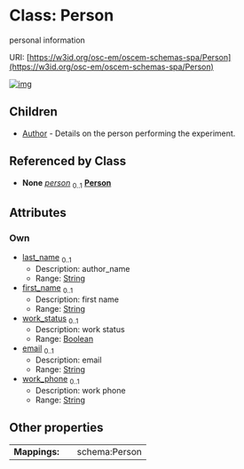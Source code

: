 
# Class: Person

personal information

URI: [https://w3id.org/osc-em/oscem-schemas-spa/Person](https://w3id.org/osc-em/oscem-schemas-spa/Person)


[![img](https://yuml.me/diagram/nofunky;dir:TB/class/[Person&#124;last_name:string%20%3F;first_name:string%20%3F;work_status:boolean%20%3F;email:string%20%3F;work_phone:string%20%3F]^-[Author],[Author])](https://yuml.me/diagram/nofunky;dir:TB/class/[Person&#124;last_name:string%20%3F;first_name:string%20%3F;work_status:boolean%20%3F;email:string%20%3F;work_phone:string%20%3F]^-[Author],[Author])

## Children

 * [Author](Author.md) - Details on the person performing the experiment.

## Referenced by Class

 *  **None** *[person](person.md)*  <sub>0..1</sub>  **[Person](Person.md)**

## Attributes


### Own

 * [last_name](last_name.md)  <sub>0..1</sub>
     * Description: author_name
     * Range: [String](types/String.md)
 * [first_name](first_name.md)  <sub>0..1</sub>
     * Description: first name
     * Range: [String](types/String.md)
 * [work_status](work_status.md)  <sub>0..1</sub>
     * Description: work status
     * Range: [Boolean](types/Boolean.md)
 * [email](email.md)  <sub>0..1</sub>
     * Description: email
     * Range: [String](types/String.md)
 * [work_phone](work_phone.md)  <sub>0..1</sub>
     * Description: work phone
     * Range: [String](types/String.md)

## Other properties

|  |  |  |
| --- | --- | --- |
| **Mappings:** | | schema:Person |